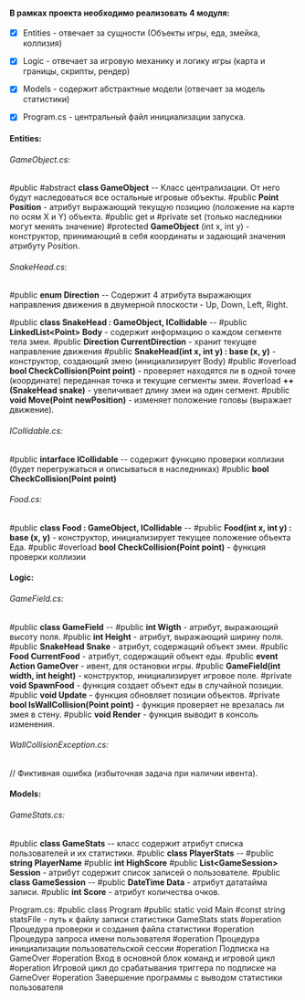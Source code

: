 #### В рамках проекта необходимо реализовать 4 модуля:
- [x] Entities - отвечает за сущности (Объекты игры, еда, змейка, коллизия)
- [x] Logic - отвечает за игровую механику и логику игры (карта и границы, скрипты, рендер)
- [x] Models - содержит абстрактные модели (отвечает за модель статистики)
- [x] Program.cs - центральный файл инициализации запуска.


#### Entities:

###### GameObject.cs:
#public #abstract **class GameObject** -- 
	Класс централизации. От него будут наследоваться все остальные игровые объекты. 
	 #public **Point Position** - атрибут выражающий текущую позицию (положение на карте по осям X и Y) объекта. #public get и #private set (только наследники могут менять значение)
	 #protected **GameObject** (int x, int y) - конструктор, принимающий в себя координаты и задающий значения атрибуту Position.

###### SnakeHead.cs:
#public **enum Direction** -- 
	Содержит 4 атрибута выражающих направления движения в двумерной плоскости - Up, Down, Left, Right.

#public **class SnakeHead : GameObject, ICollidable** --
	#public **LinkedList\<Point\> Body** - содержит информацию о каждом сегменте тела змеи.
	 #public **Direction CurrentDirection** - хранит текущее направление движения
	 #public **SnakeHead(int x, int y) : base (x, y)** - конструктор, создающий змею (инициализирует Body)
	 #public #overload  **bool CheckCollision(Point point)** - проверяет находятся ли в одной точке (координате) переданная точка и текущие сегменты змеи.
	 #overload **++(SnakeHead snake)** - увеличивает длину змеи на один сегмент.
	 #public **void Move(Point newPosition)** - изменяет положение головы (выражает движение).

###### ICollidable.cs:
#public **intarface ICollidable** -- содержит функцию проверки коллизии (будет перегружаться и описываться в наследниках)
	#public **bool CheckCollision(Point point)**


###### Food.cs:
#public **class Food : GameObject, ICollidable** -- 
	#public **Food(int x, int y) : base (x, y)** - конструктор, инициализирует текущее положение объекта Еда.
	 #public #overload **bool CheckCollision(Point point)** - функция проверки коллизии



#### Logic:

###### GameField.cs:
#public **class GameField** -- 
	#public **int Wigth** - атрибут, выражающий высоту поля.
	#public **int Height** - атрибут, выражающий ширину поля.
	#public **SnakeHead Snake** - атрибут, содержащий объект змеи.
	#public **Food CurrentFood** - атрибут, содержащий объект еды.
	#public **event Action GameOver** - ивент, для остановки игры.
	#public **GameField(int width, int height)** - конструктор, инициализирует игровое поле.
	#private **void SpawnFood** - функция создает объект еды в случайной позиции.
	#public **void Update** - функция обновляет позиции объектов.
	#private **bool IsWallCollision(Point point)** - функция проверяет не врезалась ли змея в стену.
	#public **void Render** - функция выводит в консоль изменения.

###### WallCollisionException.cs:
// Фиктивная ошибка (избыточная задача при наличии ивента).


#### Models:

###### GameStats.cs:
#public **class GameStats** -- класс содержит атрибут списка пользователей и их статистики.
#public **class PlayerStats** -- 
	#public **string PlayerName** 
	#public **int HighScore**
	#public **List\<GameSession\> Session** - атрибут содержит список записей о пользователе.
#public **class GameSession** -- 
	#public **DateTime Data** - атрибут дататайма записи.
	#public **int Score** - атрибут количества очков.


Program.cs:
#public class Program
	#public static void Main
	#const string statsFile - путь к файлу записи статистики
	GameStats stats
	#operation Процедура проверки и создания файла статистики
	#operation Процедура запроса имени пользователя
	#operation Процедура инициализации пользовательской сессии
	#operation Подписка на GameOver
	#operation Вход в основной блок команд и игровой цикл
	#operation Игровой цикл до срабатывания триггера по подписке на GameOver
	#operation Завершение программы с выводом статистики пользователя
